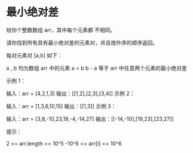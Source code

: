 # 最小绝对差

给你个整数数组 arr，其中每个元素都 不相同。

请你找到所有具有最小绝对差的元素对，并且按升序的顺序返回。

每对元素对 [a,b] 如下：

a , b 均为数组 arr 中的元素
a < b
b - a 等于 arr 中任意两个元素的最小绝对差

示例 1：

输入：arr = [4,2,1,3]
输出：[[1,2],[2,3],[3,4]]
示例 2：

输入：arr = [1,3,6,10,15]
输出：[[1,3]]
示例 3：

输入：arr = [3,8,-10,23,19,-4,-14,27]
输出：[[-14,-10],[19,23],[23,27]]

提示：

2 <= arr.length <= 10^5
-10^6 <= arr[i] <= 10^6
